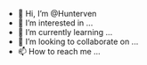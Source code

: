 - 👋 Hi, I’m @Hunterven
- 👀 I’m interested in ...
- 🌱 I’m currently learning ...
- 💞️ I’m looking to collaborate on ...
- 📫 How to reach me ...

<!---
Hunterven/Hunterven is a ✨ special ✨ repository because its `README.md` (this file) appears on your GitHub profile.
You can click the Preview link to take a look at your changes.
--->

